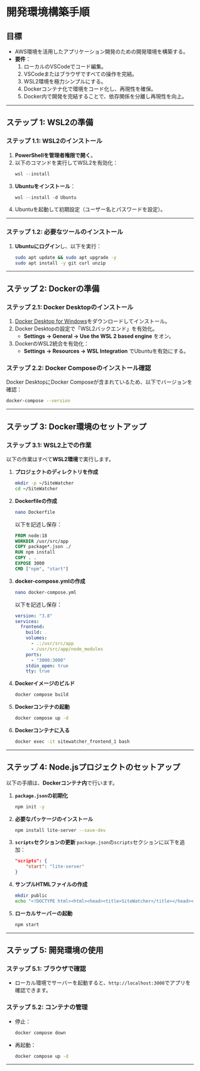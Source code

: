 # **開発環境構築手順**

## **目標**
- AWS環境を活用したアプリケーション開発のための開発環境を構築する。
- **要件**：
  1. ローカルのVSCodeでコード編集。
  2. VSCodeまたはブラウザですべての操作を完結。
  3. WSL2環境を極力シンプルにする。
  4. Dockerコンテナ化で環境をコード化し、再現性を確保。
  5. Docker内で開発を完結することで、依存関係を分離し再現性を向上。

---

## **ステップ 1: WSL2の準備**

### **ステップ 1.1: WSL2のインストール**
1. **PowerShellを管理者権限で開く**。
2. 以下のコマンドを実行してWSL2を有効化：
   ```powershell
   wsl --install
   ```
3. **Ubuntuをインストール**：
   ```powershell
   wsl --install -d Ubuntu
   ```
4. Ubuntuを起動して初期設定（ユーザー名とパスワードを設定）。

---

### **ステップ 1.2: 必要なツールのインストール**
1. **Ubuntuにログイン**し、以下を実行：
   ```bash
   sudo apt update && sudo apt upgrade -y
   sudo apt install -y git curl unzip
   ```

---

## **ステップ 2: Dockerの準備**

### **ステップ 2.1: Docker Desktopのインストール**
1. [Docker Desktop for Windows](https://www.docker.com/products/docker-desktop/)をダウンロードしてインストール。
2. Docker Desktopの設定で「WSL2バックエンド」を有効化。
   - **Settings → General → Use the WSL 2 based engine** をオン。
3. DockerのWSL2統合を有効化：
   - **Settings → Resources → WSL Integration** でUbuntuを有効にする。

### **ステップ 2.2: Docker Composeのインストール確認**
Docker DesktopにDocker Composeが含まれているため、以下でバージョンを確認：
```bash
docker-compose --version
```

---

## **ステップ 3: Docker環境のセットアップ**

### **ステップ 3.1: WSL2上での作業**
以下の作業はすべて**WSL2環境**で実行します。

1. **プロジェクトのディレクトリを作成**
   ```bash
   mkdir -p ~/SiteWatcher
   cd ~/SiteWatcher
   ```

2. **Dockerfileの作成**
   ```bash
   nano Dockerfile
   ```
   以下を記述し保存：
   ```dockerfile
   FROM node:18
   WORKDIR /usr/src/app
   COPY package*.json ./
   RUN npm install
   COPY . .
   EXPOSE 3000
   CMD ["npm", "start"]
   ```

3. **docker-compose.ymlの作成**
   ```bash
   nano docker-compose.yml
   ```
   以下を記述し保存：
   ```yaml
   version: "3.8"
   services:
     frontend:
       build: .
       volumes:
         - .:/usr/src/app
         - /usr/src/app/node_modules
       ports:
         - "3000:3000"
       stdin_open: true
       tty: true
   ```

4. **Dockerイメージのビルド**
   ```bash
   docker compose build
   ```

5. **Dockerコンテナの起動**
   ```bash
   docker compose up -d
   ```

6. **Dockerコンテナに入る**
   ```bash
   docker exec -it sitewatcher_frontend_1 bash
   ```

---

## **ステップ 4: Node.jsプロジェクトのセットアップ**

以下の手順は、**Dockerコンテナ内**で行います。

1. **`package.json`の初期化**
   ```bash
   npm init -y
   ```

2. **必要なパッケージのインストール**
   ```bash
   npm install lite-server --save-dev
   ```

3. **`scripts`セクションの更新**
   `package.json`の`scripts`セクションに以下を追加：
   ```json
   "scripts": {
       "start": "lite-server"
   }
   ```

4. **サンプルHTMLファイルの作成**
   ```bash
   mkdir public
   echo "<!DOCTYPE html><html><head><title>SiteWatcher</title></head><body><h1>Welcome to SiteWatcher!</h1></body></html>" > public/index.html
   ```

5. **ローカルサーバーの起動**
   ```bash
   npm start
   ```

---

## **ステップ 5: 開発環境の使用**

### **ステップ 5.1: ブラウザで確認**
- ローカル環境でサーバーを起動すると、`http://localhost:3000`でアプリを確認できます。

### **ステップ 5.2: コンテナの管理**
- 停止：
  ```bash
  docker compose down
  ```
- 再起動：
  ```bash
  docker compose up -d
  ```

---
